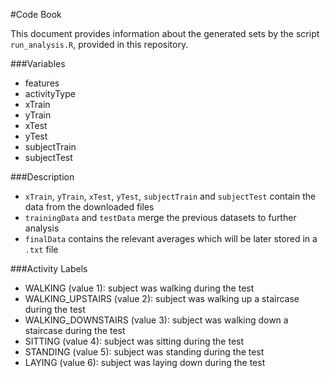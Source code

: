 #Code Book

This document provides information about the generated sets by the script `run_analysis.R`, provided in this repository.

###Variables
+ features
+ activityType
+ xTrain
+ yTrain
+ xTest
+ yTest
+ subjectTrain
+ subjectTest

###Description
+ `xTrain`, `yTrain`, `xTest`, `yTest`, `subjectTrain` and `subjectTest` contain the data from the downloaded files
+ `trainingData` and `testData` merge the previous datasets to further analysis
+ `finalData` contains the relevant averages which will be later stored in a `.txt` file


###Activity Labels

+ WALKING (value 1): subject was walking during the test
+ WALKING_UPSTAIRS (value 2): subject was walking up a staircase during the test
+ WALKING_DOWNSTAIRS (value 3): subject was walking down a staircase during the test
+ SITTING (value 4): subject was sitting during the test
+ STANDING (value 5): subject was standing during the test
+ LAYING (value 6): subject was laying down during the test
